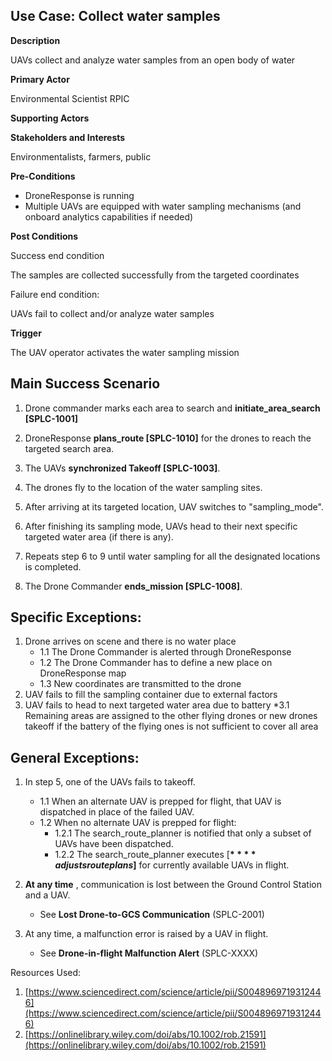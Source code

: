 ## Use Case: Collect water samples

**Description**

UAVs collect and analyze water samples from an open body of water

**Primary Actor**

Environmental Scientist
RPIC

**Supporting Actors**



**Stakeholders and Interests**

Environmentalists, farmers, public

**Pre-Conditions**

- DroneResponse is running
- Multiple UAVs are equipped with water sampling mechanisms (and onboard analytics capabilities if needed)

**Post Conditions**

Success end condition

The samples are collected successfully from the targeted coordinates

Failure end condition:

UAVs fail to collect and/or analyze water samples

**Trigger**

The UAV operator activates the water sampling mission

## Main Success Scenario

1. Drone commander marks each area to search and **initiate\_area\_search [SPLC-1001]**
2. DroneResponse **plans\_route [SPLC-1010]** for the drones to reach the targeted search area.
3. The UAVs **synchronized Takeoff [SPLC-1003]**.
4. The drones fly to the location of the water sampling sites.

1. After arriving at its targeted location, UAV switches to &quot;sampling\_mode&quot;.
2. After finishing its sampling mode, UAVs head to their next specific targeted water area (if there is any).
3. Repeats step 6 to 9 until water sampling for all the designated locations is completed.
4. The Drone Commander **ends\_mission [SPLC-1008]**.

##


## Specific Exceptions:

1. Drone arrives on scene and there is no water place
   * 1.1 The Drone Commander is alerted through DroneResponse
   * 1.2 The Drone Commander has to define a new place on DroneResponse map
   * 1.3 New coordinates are transmitted to the drone
2. UAV fails to fill the sampling container due to external factors
3. UAV fails to head to next targeted water area due to battery
   *3.1 Remaining areas are assigned to the other flying drones or new drones takeoff if the battery of the flying ones is not sufficient to cover all area

##


## General Exceptions:

1. In step 5, one of the UAVs fails to takeoff.
   * 1.1 When an alternate UAV is prepped for flight, that UAV is dispatched in place of the failed UAV.
   * 1.2 When no alternate UAV is prepped for flight:
      * 1.2.1 The search\_route\_planner is notified that only a subset of UAVs have been dispatched.
      * 1.2.2 The search\_route\_planner executes [**$**** adjusts route plans$]** for currently available UAVs in flight.

2. **At any time** , communication is lost between the Ground Control Station and a UAV.

   * See **Lost Drone-to-GCS Communication** (SPLC-2001)

3. At any time, a malfunction error is raised by a UAV in flight.
   * See **Drone-in-flight Malfunction Alert** (SPLC-XXXX)

Resources Used:

1. [https://www.sciencedirect.com/science/article/pii/S0048969719312446](https://www.sciencedirect.com/science/article/pii/S0048969719312446)
2. [https://onlinelibrary.wiley.com/doi/abs/10.1002/rob.21591](https://onlinelibrary.wiley.com/doi/abs/10.1002/rob.21591)
